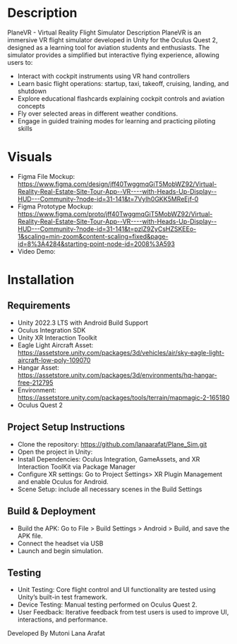 # Description
PlaneVR - Virtual Reality Flight Simulator
Description
PlaneVR is an immersive VR flight simulator developed in Unity for the Oculus Quest 2, designed as a learning tool for aviation students and enthusiasts. The simulator provides a simplified but interactive flying experience, allowing users to:

- Interact with cockpit instruments using VR hand controllers
- Learn basic flight operations: startup, taxi, takeoff, cruising, landing, and shutdown
- Explore educational flashcards explaining cockpit controls and aviation concepts
- Fly over selected areas in different weather conditions.
- Engage in guided training modes for learning and practicing piloting skills

# Visuals
- Figma File Mockup: https://www.figma.com/design/jff40TwggmqGiT5MobWZ92/Virtual-Reality-Real-Estate-Site-Tour-App--VR----with-Heads-Up-Display--HUD---Community-?node-id=31-141&t=7VyIh0GKK5MReEjf-0
- Figma Prototype Mockup: https://www.figma.com/proto/jff40TwggmqGiT5MobWZ92/Virtual-Reality-Real-Estate-Site-Tour-App--VR----with-Heads-Up-Display--HUD---Community-?node-id=31-141&t=pzlZ9ZyCsHZSKEEo-1&scaling=min-zoom&content-scaling=fixed&page-id=8%3A4284&starting-point-node-id=2008%3A593
- Video Demo: 

# Installation
## Requirements
- Unity 2022.3 LTS with Android Build Support
- Oculus Integration SDK
- Unity XR Interaction Toolkit
- Eagle Light Aircraft Asset: https://assetstore.unity.com/packages/3d/vehicles/air/sky-eagle-light-aircraft-low-poly-109070
- Hangar Asset: https://assetstore.unity.com/packages/3d/environments/hq-hangar-free-212795
- Environment: https://assetstore.unity.com/packages/tools/terrain/mapmagic-2-165180
- Oculus Quest 2
  
## Project Setup Instructions
- Clone the repository: https://github.com/lanaarafat/Plane_Sim.git
- Open the project in Unity:
- Install Dependencies: Oculus Integration, GameAssets, and XR Interaction ToolKit via Package Manager
- Configure XR settings: Go to Project Settings> XR Plugin Management and enable Oculus for Android.
- Scene Setup: include all necessary scenes in the Build Settings

## Build & Deployment
- Build the APK: Go to File > Build Settings > Android > Build, and save the APK file.
- Connect the headset via USB
- Launch and begin simulation.

## Testing
- Unit Testing: Core flight control and UI functionality are tested using Unity’s built-in test framework.
- Device Testing: Manual testing performed on Oculus Quest 2.
- User Feedback: Iterative feedback from test users is used to improve UI, interactions, and performance.


Developed By
Mutoni Lana Arafat
